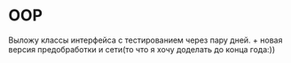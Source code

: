 OOP
===
Выложу классы интерфейса с тестированием через пару дней. + новая версия предобработки и сети(то что я хочу доделать до конца года:))

